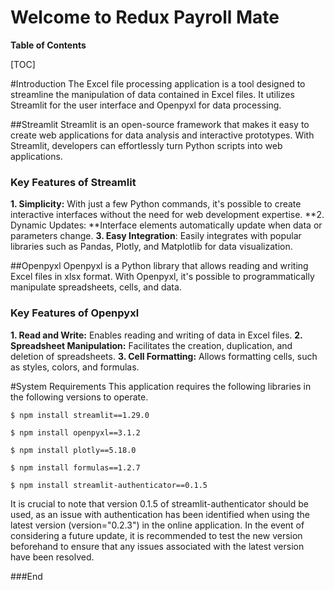 # Welcome to Redux Payroll Mate

**Table of Contents**

[TOC]

#Introduction
The Excel file processing application is a tool designed to streamline the manipulation of data contained in Excel files. It utilizes Streamlit for the user interface and Openpyxl for data processing.

##Streamlit
Streamlit is an open-source framework that makes it easy to create web applications for data analysis and interactive prototypes. With Streamlit, developers can effortlessly turn Python scripts into web applications.

###  Key Features of Streamlit
**1. Simplicity:** With just a few Python commands, it's possible to create interactive interfaces without the need for web development expertise.
**2. Dynamic Updates: **Interface elements automatically update when data or parameters change.
**3. Easy Integration**: Easily integrates with popular libraries such as Pandas, Plotly, and Matplotlib for data visualization.

##Openpyxl
Openpyxl is a Python library that allows reading and writing Excel files in xlsx format. With Openpyxl, it's possible to programmatically manipulate spreadsheets, cells, and data.

###  Key Features of Openpyxl
**1. Read and Write:** Enables reading and writing of data in Excel files.
**2. Spreadsheet Manipulation:** Facilitates the creation, duplication, and deletion of spreadsheets.
**3. Cell Formatting:** Allows formatting cells, such as styles, colors, and formulas.

#System Requirements
This application requires the following libraries in the following versions to operate.

`$ npm install streamlit==1.29.0`

`$ npm install openpyxl==3.1.2`

`$ npm install plotly==5.18.0`

`$ npm install formulas==1.2.7`

`$ npm install streamlit-authenticator==0.1.5`


It is crucial to note that version 0.1.5 of streamlit-authenticator should be used, as an issue with authentication has been identified when using the latest version (version="0.2.3") in the online application. In the event of considering a future update, it is recommended to test the new version beforehand to ensure that any issues associated with the latest version have been resolved.


###End